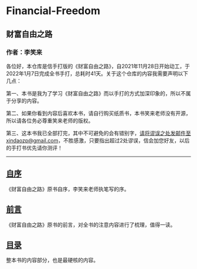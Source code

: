 # Financial-Freedom

## 财富自由之路

### 作者：李笑来

各位好，本仓库是信手打版的《财富自由之路》，自2021年11月28日开始动工，于2022年1月7日完成全书手打，总耗时41天。关于这个仓库的内容我需要声明以下几点：

第一、本书是我为了学习《财富自由之路》而以手打的方式加深印象的，所以不属于分享的内容。

第二、如果你看到内容后喜欢本书，请自行购买纸质书，本书笑来老师没有开源，所以请各位务必尊重笑来老师的版权。

第三、这本书我已全部打完，其中不可避免的会有错别字，请将谬误之处发邮件至xindaozp@gmail.com，不胜感激，只要指出超过2处谬误，信会加您好友，以后的手打书优先请你测评！

----

## [自序](/order.md)

《财富自由之路》原书自序，李笑来老师执笔写的序。

## [前言](/preface.md)

《财富自由之路》原书的前言，对全书的注意内容进行了梳理，值得一读。

## [目录](/menu.md)

整本书的内容部分，也是最硬核的内容。
